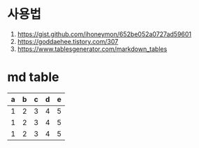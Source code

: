 사용법
=====================
1. https://gist.github.com/ihoneymon/652be052a0727ad59601
2. https://goddaehee.tistory.com/307
3. https://www.tablesgenerator.com/markdown_tables

md table 
=====================
| a  | b  | c  | d  | e  |
|---|---|---|---|---|
| 1  | 2  | 3  | 4  | 5  |
| 1  | 2  | 3  | 4  | 5  |
| 1  | 2  | 3  | 4  | 5  |
